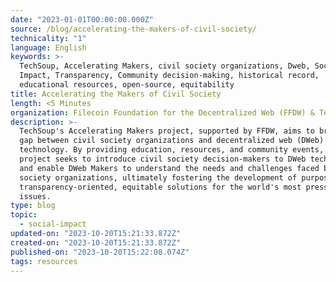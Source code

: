 ```yaml
---
date: "2023-01-01T00:00:00.000Z"
source: /blog/accelerating-the-makers-of-civil-society/
technicality: "1"
language: English
keywords: >-
  TechSoup, Accelerating Makers, civil society organizations, Dweb, Social
  Impact, Transparency, Community decision-making, historical record,
  educational resources, open-source, equitability
title: Accelerating the Makers of Civil Society
length: <5 Minutes
organization: Filecoin Foundation for the Decentralized Web (FFDW) & TechSoup
description: >-
  TechSoup's Accelerating Makers project, supported by FFDW, aims to bridge the
  gap between civil society organizations and decentralized web (DWeb)
  technology. By providing education, resources, and community events, the
  project seeks to introduce civil society decision-makers to DWeb technology
  and enable DWeb Makers to understand the needs and challenges faced by civil
  society organizations, ultimately fostering the development of purpose-built,
  transparency-oriented, equitable solutions for the world's most pressing
  issues.
type: blog
topic:
  - social-impact
updated-on: "2023-10-20T15:21:33.872Z"
created-on: "2023-10-20T15:21:33.872Z"
published-on: "2023-10-20T15:22:08.074Z"
tags: resources
---
```

